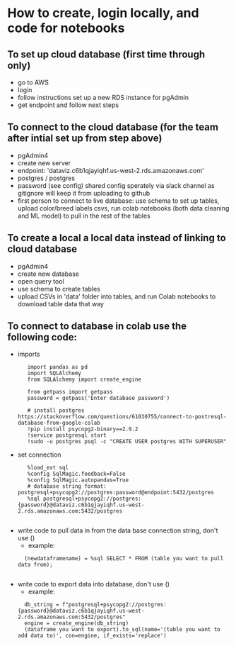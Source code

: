 # How to create, login locally, and code for notebooks

## To set up cloud database (first time through only)
 - go to AWS
 - login
 - follow instructions set up a new RDS instance for pgAdmin 
 - get endpoint and follow next steps

## To connect to the cloud database (for the team after intial set up from step above)
- pgAdmin4
- create new server
 - endpoint: 'dataviz.c6b1qjayiqhf.us-west-2.rds.amazonaws.com'
 - postgres / postgres
 - password (see config) shared config sperately via slack channel as gitignore will keep it from uploading to github
- first person to connect to live database: use schema to set up tables, upload color/breed labels csvs, run colab notebooks (both data cleaning and ML model) to pull in the rest of the tables

## To create a local a local data instead of linking to cloud database
- pgAdmin4
- create new database
- open query tool
- use schema to create tables
- upload CSVs in 'data' folder into tables, and run Colab notebooks to download table data that way

## To connect to database in colab use the following code:
- imports
  ```
     import pandas as pd
     import SQLAlchemy
     from SQLAlchemy import create_engine

     from getpass import getpass
     password = getpass('Enter database password')

     # install postgres https://stackoverflow.com/questions/61030755/connect-to-postresql-database-from-google-colab
     !pip install psycopg2-binary==2.9.2
     !service postgresql start
     !sudo -u postgres psql -c "CREATE USER postgres WITH SUPERUSER"

- set connection
  ```
     %load_ext sql
     %config SqlMagic.feedback=False 
     %config SqlMagic.autopandas=True
     # database string format: postgresql+psycopg2://postgres:password@endpoint:5432/postgres 
     %sql postgresql+psycopg2://postgres:{password}@dataviz.c6b1qjayiqhf.us-west-2.rds.amazonaws.com:5432/postgres 


- write code to pull data in from the data base connection string, don't use ()
  - example: 
  ```
    (newdataframename) = %sql SELECT * FROM (table you want to pull data from);
 
- write code to export data into database, don't use ()
  - example: 
  ``` 
    db_string = f"postgresql+psycopg2://postgres:{password}@dataviz.c6b1qjayiqhf.us-west-2.rds.amazonaws.com:5432/postgres"
    engine = create_engine(db_string)
    (dataframe you want to export).to_sql(name='(table you want to add data to)', con=engine, if_exists='replace')
